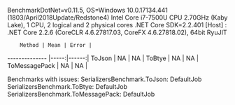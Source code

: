 
BenchmarkDotNet=v0.11.5, OS=Windows 10.0.17134.441 (1803/April2018Update/Redstone4)
Intel Core i7-7500U CPU 2.70GHz (Kaby Lake), 1 CPU, 2 logical and 2 physical cores
.NET Core SDK=2.2.401
  [Host] : .NET Core 2.2.6 (CoreCLR 4.6.27817.03, CoreFX 4.6.27818.02), 64bit RyuJIT


        Method | Mean | Error |
-------------- |-----:|------:|
        ToJson |   NA |    NA |
        ToBtye |   NA |    NA |
 ToMessagePack |   NA |    NA |

Benchmarks with issues:
  SerializersBenchmark.ToJson: DefaultJob
  SerializersBenchmark.ToBtye: DefaultJob
  SerializersBenchmark.ToMessagePack: DefaultJob
